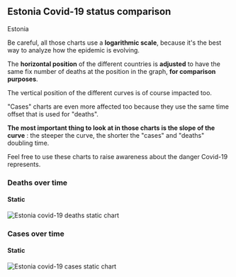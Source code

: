 ## Estonia Covid-19 status comparison 

Estonia



Be careful, all those charts use a **logarithmic scale**, because it's the best way to analyze how the epidemic is evolving.
 
The **horizontal position** of the different countries is **adjusted** to have the same fix number of deaths at the position in the graph, **for comparison purposes**.

The vertical position of the different curves is of course impacted too.

"Cases" charts are even more affected too because they use the same time offset that is used for "deaths".

**The most important thing to look at in those charts is the slope of the curve** : the steeper the curve, the shorter the "cases" and "deaths" doubling time.

Feel free to use these charts to raise awareness about the danger Covid-19 represents. 


 
### Deaths over time
 
#### Static
![Estonia covid-19 deaths static chart](https://raw.githubusercontent.com/madlag/coronavirus_study/master/notebooks/graphs/2020-03-28/countries/Estonia/2020-03-28_Estonia_deaths.png "Estonia covid-19 deaths static chart")   

 
### Cases over time
 
#### Static
![Estonia covid-19 cases static chart](https://raw.githubusercontent.com/madlag/coronavirus_study/master/notebooks/graphs/2020-03-28/countries/Estonia/2020-03-28_Estonia_cases.png "Estonia covid-19 cases static chart")   

